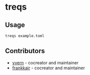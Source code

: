 # treqs
## Usage

```bash
treqs example.toml
```
## Contributors

- [yvern](https://github.com/yvern) - cocreator and maintainer
- [frankkair](https://github.com/frankkair) - cocreator and maintainer